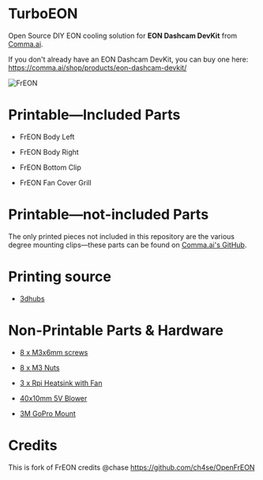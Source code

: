 # TurboEON

Open Source DIY EON cooling solution for **EON Dashcam DevKit** from [Comma.ai](http://comma.ai). 

If you don't already have an EON Dashcam DevKit, you can buy one here: https://comma.ai/shop/products/eon-dashcam-devkit/

![FrEON](https://i.imgur.com/OES5fBl.png)

# Printable—Included Parts

- FrEON Body Left

- FrEON Body Right

- FrEON Bottom Clip

- FrEON Fan Cover Grill


# Printable—not-included Parts

The only printed pieces not included in this repository are the various degree mounting clips—these parts can be found on [Comma.ai's GitHub](https://github.com/commaai/neo/tree/master/case/eon). 

# Printing source 

- [3dhubs](https://3dhubs.com)

# Non-Printable Parts & Hardware

- [8 x M3x6mm screws](https://www.amazon.com/dp/B079821FCN/ref=twister_B079838C8T?_encoding=UTF8&psc=1)

- [8 x M3 Nuts](https://www.amazon.com/Shapenty-100PCS-Stainless-Female-Fastener/dp/B071NLDW56/ref=sr_1_5?s=hi&ie=UTF8&qid=1533947951&sr=1-5&keywords=M3+nut)

- [3 x Rpi Heatsink with Fan](http://a.co/d/2t5Hhu8) 

- [40x10mm 5V Blower](https://www.amazon.com/dp/B00NEMGCIA/ref=cm_sw_r_wa_apa_D-TIBbTJJVGQM) 

- [3M GoPro Mount](https://www.amazon.com/dp/B00BUD6LPY) 

# Credits

This is fork of FrEON credits @chase https://github.com/ch4se/OpenFrEON












